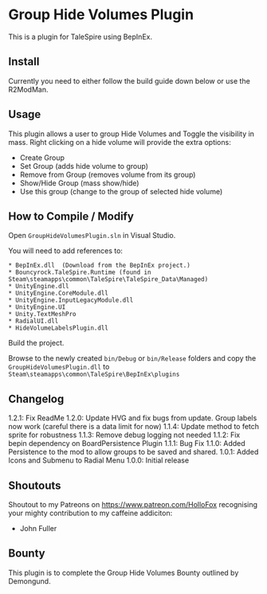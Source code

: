 # Group Hide Volumes Plugin

This is a plugin for TaleSpire using BepInEx.

## Install

Currently you need to either follow the build guide down below or use the R2ModMan.

## Usage
This plugin allows a user to group Hide Volumes and Toggle the visibility in mass.
Right clicking on a hide volume will provide the extra options:
- Create Group
- Set Group (adds hide volume to group)
- Remove from Group (removes volume from its group)
- Show/Hide Group (mass show/hide)
- Use this group (change to the group of selected hide volume)

## How to Compile / Modify

Open ```GroupHideVolumesPlugin.sln``` in Visual Studio.

You will need to add references to:

```
* BepInEx.dll  (Download from the BepInEx project.)
* Bouncyrock.TaleSpire.Runtime (found in Steam\steamapps\common\TaleSpire\TaleSpire_Data\Managed)
* UnityEngine.dll
* UnityEngine.CoreModule.dll
* UnityEngine.InputLegacyModule.dll 
* UnityEngine.UI
* Unity.TextMeshPro
* RadialUI.dll
* HideVolumeLabelsPlugin.dll
```

Build the project.

Browse to the newly created ```bin/Debug``` or ```bin/Release``` folders and copy the ```GroupHideVolumesPlugin.dll``` to ```Steam\steamapps\common\TaleSpire\BepInEx\plugins```

## Changelog
1.2.1: Fix ReadMe
1.2.0: Update HVG and fix bugs from update. Group labels now work (careful there is a data limit for now)
1.1.4: Update method to fetch sprite for robustness
1.1.3: Remove debug logging not needed
1.1.2: Fix bepin dependency on BoardPersistence Plugin
1.1.1: Bug Fix
1.1.0: Added Persistence to the mod to allow groups to be saved and shared.
1.0.1: Added Icons and Submenu to Radial Menu
1.0.0: Initial release

## Shoutouts
Shoutout to my Patreons on https://www.patreon.com/HolloFox recognising your
mighty contribution to my caffeine addiciton:
- John Fuller

## Bounty
This plugin is to complete the Group Hide Volumes Bounty outlined by Demongund.